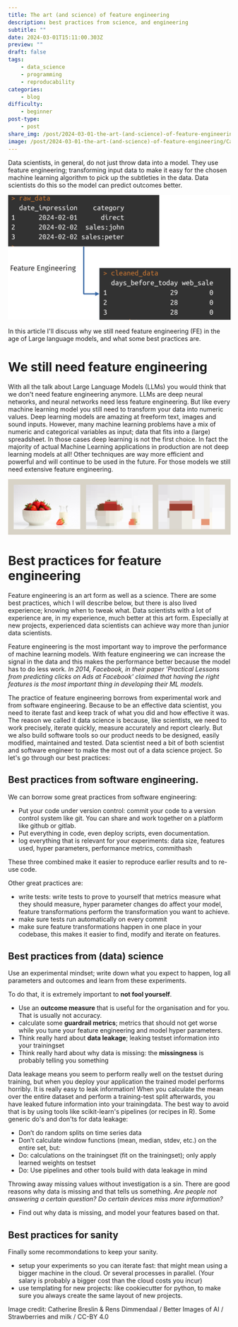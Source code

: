 ```yaml
---
title: The art (and science) of feature engineering
description: best practices from science, and engineering
subtitle: ""
date: 2024-03-01T15:11:00.303Z
preview: ""
draft: false
tags:
    - data_science
    - programming
    - reproducability
categories:
    - blog
difficulty:
    - beginner
post-type:
    - post
share_img: /post/2024-03-01-the-art-(and-science)-of-feature-engineering/CatherineBreslin-RensDimmendaalStrawberriesand milk-1280x320.png
image: /post/2024-03-01-the-art-(and-science)-of-feature-engineering/CatherineBreslin-RensDimmendaalStrawberriesand milk-1280x320.png
---
```


Data scientists, in general, do not just throw data into a model. They use feature engineering; transforming input data to make it easy for the chosen machine learning algorithm to pick up the subtleties in the data. Data scientists do this so the model can predict outcomes better. 

![A diagram of raw data into numeric data](FEpicture.png)

In this article I'll discuss why we still need feature engineering (FE) in the age of Large language models, and what some best practices are.

# We still need feature engineering
With all the talk about Large Language Models (LLMs) you would think that we don't need feature engineering anymore. LLMs are deep neural networks, and neural networks need less feature engineering. But like every machine learning model you still need to transform your data into numeric values. 
Deep learning models are amazing at freeform text, images and sound inputs. However, many machine learning problems have a mix of numeric and categorical variables as input; data that fits into a (large) spreadsheet. In those cases deep learning is not the first choice. In fact the majority of actual Machine Learning applications in production are not deep learning models at all! Other techniques are way more efficient and powerful and will continue to be used in the future. For those models we still need extensive feature engineering.

<img src="CatherineBreslin-RensDimmendaalStrawberriesand%20milk-1280x320.png" alt="This picture is made up of 3 images in a row, on a grey background. The first picture is an original photograph of a bowl of fresh strawberries, contrasted against the white bowl they are in a small white bottle of milk. In the middle, the photograph is now broken down into blocks of colour in the shape of the original strawberries. The final picture has been broken down even more, to the extent that the large blocks of colour are now no longer recognisable as strawberries and milk." longdesc="https://betterimagesofai.org/images?artist=CatherineBreslin&title=Strawberriesandmilk">

# Best practices for feature engineering
Feature engineering is an art form as well as a science. There are some best practices, which I will describe below, but there is also lived experience; knowing when to tweak what. Data scientists with a lot of experience are, in my experience, much better at this art form. Especially at new projects, experienced data scientists can achieve way more than junior data scientists. 

Feature engineering is the most important way to improve the performance of machine learning models. With feature engineering we can increase the signal in the data and this makes the performance better because the model has to do less work. _In 2014, Facebook, in their paper 'Practical Lessons from predicting clicks on Ads at Facebook' claimed that having the right features is the most important thing in developing their ML models._

The practice of feature engineering borrows from experimental work and from software engineering. Because to be an effective data scientist, you need to iterate fast and keep track of what you did and how effective it was. The reason we called it data science is because, like scientists, we need to work precisely, iterate quickly,  measure accurately and report clearly. But we also build software tools so our product needs to be designed, easily modified, maintained and tested. Data scientist need a bit of both scientist and software engineer to make the most out of a data science project.   So let's go through our best practices:

## Best practices from software engineering. 
We can borrow some great practices from software engineering:

- Put your code under version control: commit your code to a version control system like git. You can share and work together on a platform like github or gitlab.
- Put everything in code, even deploy scripts, even documentation. 
- log everything that is relevant for your experiments: data size, features used, hyper parameters, performance metrics, commithash

These three combined make it easier to reproduce earlier results and to re-use code.

Other great practices are:
- write tests: write tests to prove to yourself that metrics measure what they should measure, hyper parameter changes do affect your model, feature transformations perform the transformation you want to achieve. 
- make sure tests run automatically on every commit
- make sure feature transformations happen in one place in your codebase, this makes it easier to find, modify and iterate on features. 

## Best practices from (data) science
Use an experimental mindset; write down what you expect to happen, log all parameters and outcomes and learn from these experiments.

To do that, it is extremely important to **not fool yourself**.
- Use an **outcome measure** that is useful for the organisation and for you. That is usually not accuracy. 
- calculate some **guardrail metrics**; metrics that should not get worse while you tune your feature engineering and model hyper parameters. 
- Think really hard about **data leakage**; leaking testset information into your trainingset
- Think really hard about why data is missing: the **missingness** is probably telling you something

Data leakage means you seem to perform really well on the testset during training, but when you deploy your application the trained model performs horribly. It is really easy to leak information! When you calculate the mean over the entire dataset and perform a training-test split afterwards, you have leaked future information into your trainingdata. The best way to avoid that is by using tools like scikit-learn's pipelines (or recipes in R). 
Some generic do's and don'ts for data leakage:
- 	Don’t do random splits on time series data
- 	Don’t calculate window functions (mean, median, stdev, etc.) on the entire set, but: 
- 	Do: calculations on the trainingset (fit on the trainingset); only apply learned weights on testset
- 	Do: Use pipelines and other tools build with data leakage in mind

Throwing away missing values without investigation is a sin. There are good reasons why data is missing and that tells us something. *Are people not answering a certain question? Do certain devices miss more information?* 
- 	Find out why data is missing, and model your features based on that. 

## Best practices for sanity
Finally some recommondations to keep your sanity.
- setup your experiments so you can iterate fast: that might mean using a bigger machine in the cloud. Or several processes in parallel. (Your salary is probably a bigger cost than the cloud costs you incur)
- use templating for new projects: like cookiecutter for python, to make sure you always create the same layout of new projects. 


Image credit: Catherine Breslin & Rens Dimmendaal / Better Images of AI / Strawberries and milk / CC-BY 4.0